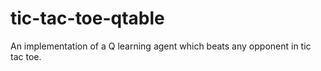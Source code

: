 # tic-tac-toe-qtable
An implementation of a Q learning agent which beats any opponent in tic tac toe. 
